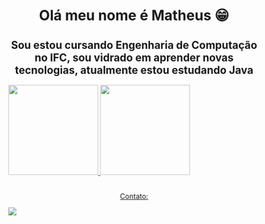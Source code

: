 <h1 style="text-align: center "> Olá meu nome é Matheus 😁</h1>
<h2 style="text-align: center "> Sou estou cursando Engenharia de Computação no IFC, sou vidrado em aprender novas tecnologias, atualmente estou estudando Java </h2>

<div>
<a href="https://github.com/MatheusReichert/matheusreichert">
<img height="180em" src="https://github-readme-stats.vercel.app/api?username=MatheusReichert&count_private=true&show_icons=true&theme=github_dark&icon_color=c1cb12"/>
<img height="180em" src="https://github-readme-stats.vercel.app/api/top-langs/?username=MatheusReichert&theme=github_dark&font_color=c1cb12)(https://github.com/anuraghazra/github-readme-stats"/>
</div>


  
<br>
<p style="text-align: center "> Contato:</p>
<a style="text-align: center " href="https://www.linkedin.com/in/matheus-ernan-reichert-6a019520a" target="_blank"><img src="https://img.shields.io/badge/-LinkedIn-%230077B5?style=for-the-badge&logo=linkedin&logoColor=white" target="_blank"></a> 

